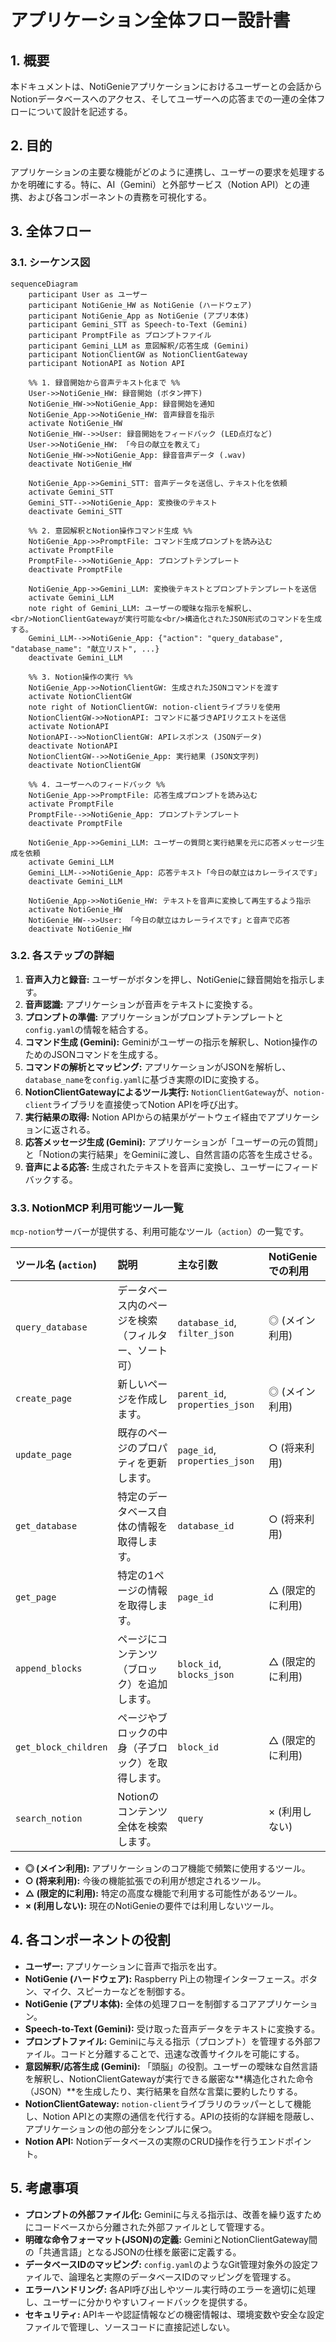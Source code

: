 # アプリケーション全体フロー設計書

## 1. 概要

本ドキュメントは、NotiGenieアプリケーションにおけるユーザーとの会話からNotionデータベースへのアクセス、そしてユーザーへの応答までの一連の全体フローについて設計を記述する。

## 2. 目的

アプリケーションの主要な機能がどのように連携し、ユーザーの要求を処理するかを明確にする。特に、AI（Gemini）と外部サービス（Notion API）との連携、および各コンポーネントの責務を可視化する。

## 3. 全体フロー

### 3.1. シーケンス図

```mermaid
sequenceDiagram
    participant User as ユーザー
    participant NotiGenie_HW as NotiGenie (ハードウェア)
    participant NotiGenie_App as NotiGenie (アプリ本体)
    participant Gemini_STT as Speech-to-Text (Gemini)
    participant PromptFile as プロンプトファイル
    participant Gemini_LLM as 意図解釈/応答生成 (Gemini)
    participant NotionClientGW as NotionClientGateway
    participant NotionAPI as Notion API

    %% 1. 録音開始から音声テキスト化まで %%
    User->>NotiGenie_HW: 録音開始 (ボタン押下)
    NotiGenie_HW->>NotiGenie_App: 録音開始を通知
    NotiGenie_App->>NotiGenie_HW: 音声録音を指示
    activate NotiGenie_HW
    NotiGenie_HW-->>User: 録音開始をフィードバック (LED点灯など)
    User->>NotiGenie_HW: 「今日の献立を教えて」
    NotiGenie_HW->>NotiGenie_App: 録音音声データ (.wav)
    deactivate NotiGenie_HW

    NotiGenie_App->>Gemini_STT: 音声データを送信し、テキスト化を依頼
    activate Gemini_STT
    Gemini_STT-->>NotiGenie_App: 変換後のテキスト
    deactivate Gemini_STT

    %% 2. 意図解釈とNotion操作コマンド生成 %%
    NotiGenie_App->>PromptFile: コマンド生成プロンプトを読み込む
    activate PromptFile
    PromptFile-->>NotiGenie_App: プロンプトテンプレート
    deactivate PromptFile

    NotiGenie_App->>Gemini_LLM: 変換後テキストとプロンプトテンプレートを送信
    activate Gemini_LLM
    note right of Gemini_LLM: ユーザーの曖昧な指示を解釈し、<br/>NotionClientGatewayが実行可能な<br/>構造化されたJSON形式のコマンドを生成する。
    Gemini_LLM-->>NotiGenie_App: {"action": "query_database", "database_name": "献立リスト", ...}
    deactivate Gemini_LLM

    %% 3. Notion操作の実行 %%
    NotiGenie_App->>NotionClientGW: 生成されたJSONコマンドを渡す
    activate NotionClientGW
    note right of NotionClientGW: notion-clientライブラリを使用
    NotionClientGW->>NotionAPI: コマンドに基づきAPIリクエストを送信
    activate NotionAPI
    NotionAPI-->>NotionClientGW: APIレスポンス (JSONデータ)
    deactivate NotionAPI
    NotionClientGW-->>NotiGenie_App: 実行結果 (JSON文字列)
    deactivate NotionClientGW

    %% 4. ユーザーへのフィードバック %%
    NotiGenie_App->>PromptFile: 応答生成プロンプトを読み込む
    activate PromptFile
    PromptFile-->>NotiGenie_App: プロンプトテンプレート
    deactivate PromptFile

    NotiGenie_App->>Gemini_LLM: ユーザーの質問と実行結果を元に応答メッセージ生成を依頼
    activate Gemini_LLM
    Gemini_LLM-->>NotiGenie_App: 応答テキスト「今日の献立はカレーライスです」
    deactivate Gemini_LLM

    NotiGenie_App->>NotiGenie_HW: テキストを音声に変換して再生するよう指示
    activate NotiGenie_HW
    NotiGenie_HW-->>User: 「今日の献立はカレーライスです」と音声で応答
    deactivate NotiGenie_HW
```

### 3.2. 各ステップの詳細

1.  **音声入力と録音:** ユーザーがボタンを押し、NotiGenieに録音開始を指示します。
2.  **音声認識:** アプリケーションが音声をテキストに変換する。
3.  **プロンプトの準備:** アプリケーションがプロンプトテンプレートと`config.yaml`の情報を結合する。
4.  **コマンド生成 (Gemini):** Geminiがユーザーの指示を解釈し、Notion操作のためのJSONコマンドを生成する。
5.  **コマンドの解析とマッピング:** アプリケーションがJSONを解析し、`database_name`を`config.yaml`に基づき実際のIDに変換する。
6.  **NotionClientGatewayによるツール実行:** `NotionClientGateway`が、`notion-client`ライブラリを直接使ってNotion APIを呼び出す。
7.  **実行結果の取得:** Notion APIからの結果がゲートウェイ経由でアプリケーションに返される。
8.  **応答メッセージ生成 (Gemini):** アプリケーションが「ユーザーの元の質問」と「Notionの実行結果」をGeminiに渡し、自然言語の応答を生成させる。
9.  **音声による応答:** 生成されたテキストを音声に変換し、ユーザーにフィードバックする。

### 3.3. NotionMCP 利用可能ツール一覧

`mcp-notion`サーバーが提供する、利用可能なツール（`action`）の一覧です。

| ツール名 (`action`) | 説明 | 主な引数 | NotiGenieでの利用 |
| :--- | :--- | :--- | :--- |
| `query_database` | データベース内のページを検索（フィルター、ソート可） | `database_id`, `filter_json` | ◎ (メイン利用) |
| `create_page` | 新しいページを作成します。 | `parent_id`, `properties_json` | ◎ (メイン利用) |
| `update_page` | 既存のページのプロパティを更新します。 | `page_id`, `properties_json` | ○ (将来利用) |
| `get_database` | 特定のデータベース自体の情報を取得します。 | `database_id` | ○ (将来利用) |
| `get_page` | 特定の1ページの情報を取得します。 | `page_id` | △ (限定的に利用) |
| `append_blocks` | ページにコンテンツ（ブロック）を追加します。 | `block_id`, `blocks_json` | △ (限定的に利用) |
| `get_block_children` | ページやブロックの中身（子ブロック）を取得します。 | `block_id` | △ (限定的に利用) |
| `search_notion` | Notionのコンテンツ全体を検索します。 | `query` | × (利用しない) |

- **◎ (メイン利用):** アプリケーションのコア機能で頻繁に使用するツール。
- **○ (将来利用):** 今後の機能拡張での利用が想定されるツール。
- **△ (限定的に利用):** 特定の高度な機能で利用する可能性があるツール。
- **× (利用しない):** 現在のNotiGenieの要件では利用しないツール。

## 4. 各コンポーネントの役割

-   **ユーザー:** アプリケーションに音声で指示を出す。
-   **NotiGenie (ハードウェア):** Raspberry Pi上の物理インターフェース。ボタン、マイク、スピーカーなどを制御する。
-   **NotiGenie (アプリ本体):** 全体の処理フローを制御するコアアプリケーション。
-   **Speech-to-Text (Gemini):** 受け取った音声データをテキストに変換する。
-   **プロンプトファイル:** Geminiに与える指示（プロンプト）を管理する外部ファイル。コードと分離することで、迅速な改善サイクルを可能にする。
-   **意図解釈/応答生成 (Gemini):** 「頭脳」の役割。ユーザーの曖昧な自然言語を解釈し、NotionClientGatewayが実行できる厳密な**構造化された命令（JSON）**を生成したり、実行結果を自然な言葉に要約したりする。
-   **NotionClientGateway:** `notion-client`ライブラリのラッパーとして機能し、Notion APIとの実際の通信を代行する。APIの技術的な詳細を隠蔽し、アプリケーションの他の部分をシンプルに保つ。
-   **Notion API:** Notionデータベースの実際のCRUD操作を行うエンドポイント。

## 5. 考慮事項

-   **プロンプトの外部ファイル化:** Geminiに与える指示は、改善を繰り返すためにコードベースから分離された外部ファイルとして管理する。
-   **明確な命令フォーマット(JSON)の定義:** GeminiとNotionClientGateway間の「共通言語」となるJSONの仕様を厳密に定義する。
-   **データベースIDのマッピング:** `config.yaml`のようなGit管理対象外の設定ファイルで、論理名と実際のデータベースIDのマッピングを管理する。
-   **エラーハンドリング:** 各API呼び出しやツール実行時のエラーを適切に処理し、ユーザーに分かりやすいフィードバックを提供する。
-   **セキュリティ:** APIキーや認証情報などの機密情報は、環境変数や安全な設定ファイルで管理し、ソースコードに直接記述しない。